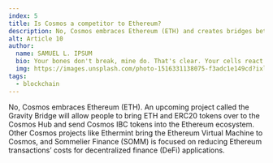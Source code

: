 ```yaml
---
index: 5
title: Is Cosmos a competitor to Ethereum?
description: No, Cosmos embraces Ethereum (ETH) and creates bridges between both ecosystems.
alt: Article 10
author: 
  name: SAMUEL L. IPSUM
  bio: Your bones don't break, mine do. That's clear. Your cells react to bacteria and viruses differently than mine. You don't get sick, I do. That's also clear. But for some reason, you and I react the exact same way to water. We swallow it too fast, we choke. We get some in our lungs, we drown. However unreal it may seem, we are connected, you and I. We're on the same curve, just on opposite ends.
  img: https://images.unsplash.com/photo-1516331138075-f3adc1e149cd?ixlib=rb-1.2.1&ixid=MXwxMjA3fDB8MHxwaG90by1wYWdlfHx8fGVufDB8fHw%3D&auto=format&fit=crop&w=800&q=60
tags: 
  - blockchain
---
```


No, Cosmos embraces Ethereum (ETH). An upcoming project called the Gravity Bridge will allow people to bring ETH and ERC20 tokens over to the Cosmos Hub and send Cosmos IBC tokens into the Ethereum ecosystem. Other Cosmos projects like Ethermint bring the Ethereum Virtual Machine to Cosmos, and Sommelier Finance (SOMM) is focused on reducing Ethereum transactions’ costs for decentralized finance (DeFi) applications.

